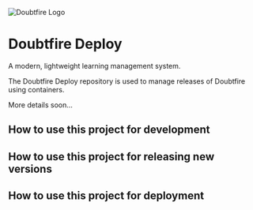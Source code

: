 ![Doubtfire Logo](http://puu.sh/lyClF/fde5bfbbe7.png)

# Doubtfire Deploy

A modern, lightweight learning management system.

The Doubtfire Deploy repository is used to manage releases of Doubtfire using containers.

More details soon...


## How to use this project for development

## How to use this project for releasing new versions

## How to use this project for deployment


